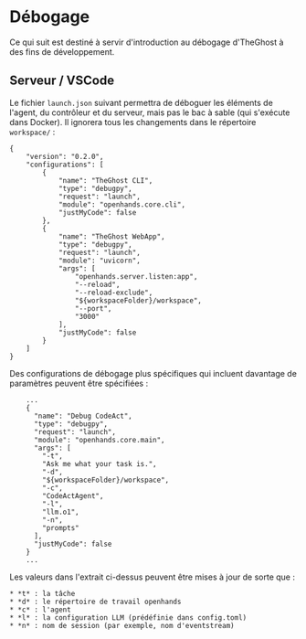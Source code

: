 # Débogage

Ce qui suit est destiné à servir d'introduction au débogage d'TheGhost à des fins de développement.

## Serveur / VSCode

Le fichier `launch.json` suivant permettra de déboguer les éléments de l'agent, du contrôleur et du serveur, mais pas le bac à sable (qui s'exécute dans Docker). Il ignorera tous les changements dans le répertoire `workspace/` :

```
{
    "version": "0.2.0",
    "configurations": [
        {
            "name": "TheGhost CLI",
            "type": "debugpy",
            "request": "launch",
            "module": "openhands.core.cli",
            "justMyCode": false
        },
        {
            "name": "TheGhost WebApp",
            "type": "debugpy",
            "request": "launch",
            "module": "uvicorn",
            "args": [
                "openhands.server.listen:app",
                "--reload",
                "--reload-exclude",
                "${workspaceFolder}/workspace",
                "--port",
                "3000"
            ],
            "justMyCode": false
        }
    ]
}
```

Des configurations de débogage plus spécifiques qui incluent davantage de paramètres peuvent être spécifiées :

```
    ...
    {
      "name": "Debug CodeAct",
      "type": "debugpy",
      "request": "launch",
      "module": "openhands.core.main",
      "args": [
        "-t",
        "Ask me what your task is.",
        "-d",
        "${workspaceFolder}/workspace",
        "-c",
        "CodeActAgent",
        "-l",
        "llm.o1",
        "-n",
        "prompts"
      ],
      "justMyCode": false
    }
    ...
```

Les valeurs dans l'extrait ci-dessus peuvent être mises à jour de sorte que :

    * *t* : la tâche
    * *d* : le répertoire de travail openhands
    * *c* : l'agent
    * *l* : la configuration LLM (prédéfinie dans config.toml)
    * *n* : nom de session (par exemple, nom d'eventstream)
